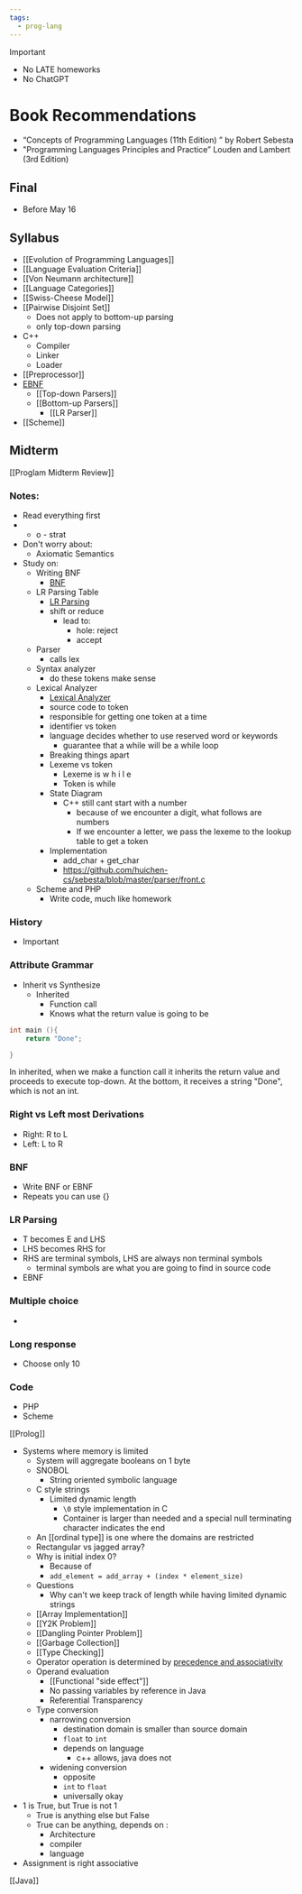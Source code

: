 ```yaml
---
tags:
  - prog-lang
---
```

> [!important]
> - No LATE homeworks
> - No ChatGPT

# Book Recommendations
- “Concepts of Programming Languages (11th Edition) ” by Robert Sebesta
- "Programming Languages Principles and Practice” Louden and Lambert (3rd Edition)

## Final
- Before May 16
## Syllabus
- [[Evolution of Programming Languages]]
- [[Language Evaluation Criteria]]
- [[Von Neumann architecture]]
- [[Language Categories]]
- [[Swiss-Cheese Model]]
- [[Pairwise Disjoint Set]]
	- Does not apply to bottom-up parsing 
	- only top-down parsing
- C++
	- Compiler
	- Linker
	- Loader
- [[Preprocessor]]
- [EBNF](https://ics.uci.edu/~pattis/ICS-33/lectures/ebnf.pdf)
	- [[Top-down Parsers]]
	- [[Bottom-up Parsers]]
		- [[LR Parser]]
- [[Scheme]]

## Midterm
[[Proglam Midterm Review]]
### Notes:
- Read everything first
- + o - strat
- Don't worry about:
	- Axiomatic Semantics
- Study on:
	- Writing BNF
		- [BNF](https://www.youtube.com/watch?v=F25ez8s3AsQ&pp=ygUDYm5m)
	- LR Parsing Table
		- [LR Parsing](https://www.youtube.com/watch?v=OIKL6wFjFOo)
		- shift or reduce
			- lead to:
				- hole: reject
				- accept
	- Parser
		- calls lex 
	- Syntax analyzer
		- do these tokens make sense
	- Lexical Analyzer
		- [Lexical Analyzer](https://www.youtube.com/watch?v=4nx8LEGy9kI&pp=ygUQbGV4aWNhbCBhbmFseXplcg%3D%3D)
		- source code to token
		- responsible for getting one token at a time
		- identifier vs token
		- language decides whether to use reserved word or keywords
			- guarantee that a while will be a while loop
		- Breaking things apart
		- Lexeme vs token
			- Lexeme is w h i l e
			- Token is while
		- State Diagram
			- C++ still cant start with a number
				- because of we encounter a digit, what follows are numbers
				- If we encounter a letter, we pass the lexeme to the lookup table to get a token
		- Implementation
			- add_char + get_char
			- https://github.com/huichen-cs/sebesta/blob/master/parser/front.c
	- Scheme and PHP
		- Write code, much like homework

### History
- Important
### Attribute Grammar
- Inherit vs Synthesize
	- Inherited
		- Function call
		- Knows what the return value is going to be 
```c++
int main (){
	return "Done";

}
```

In inherited, when we make a function call it inherits the return value and proceeds to execute top-down. At the bottom, it receives a string "Done", which is not an int.
### Right vs Left most Derivations
- Right: R to L
- Left: L to R
### BNF
- Write BNF or EBNF
- Repeats you can use {}
### LR Parsing
- T becomes E and LHS
- LHS becomes RHS for 
- RHS are terminal symbols, LHS are always non terminal symbols
	- terminal symbols are what you are going to find in source code
- EBNF
### Multiple choice
- 
### Long response
- Choose only 10
### Code
- PHP
- Scheme

[[Prolog]]

- Systems where memory is limited
	- System will aggregate booleans on 1 byte
	- SNOBOL
		- String oriented symbolic language
	- C style strings
		- Limited dynamic length
			- `\0` style implementation in C
			- Container is larger than needed and a special null terminating character indicates the end
	- An [[ordinal type]] is one where the domains are restricted
	- Rectangular vs jagged array?
	- Why is initial index 0?
		- Because of 
		- `add_element = add_array + (index * element_size)`
	- Questions
		- Why can't we keep track of length while having limited dynamic strings
	- [[Array Implementation]]
	- [[Y2K Problem]]
	- [[Dangling Pointer Problem]]
	- [[Garbage Collection]]
	- [[Type Checking]]
	- Operator operation is determined by [precedence and associativity](https://en.cppreference.com/w/cpp/language/operator_precedence)
	- Operand evaluation
		- [[Functional "side effect"]]
		- No passing variables by reference in Java
		- Referential Transparency
	- Type conversion
		- narrowing conversion
			- destination domain is smaller than source domain
			- `float` to `int`
			- depends on language
				- c++ allows, java does not
		- widening conversion
			- opposite
			- `int` to `float`
			- universally okay
- 1 is True, but True is not 1
	- True is anything else but False
	- True can be anything, depends on :
		- Architecture
		- compiler
		- language
- Assignment is right associative

[[Java]]
